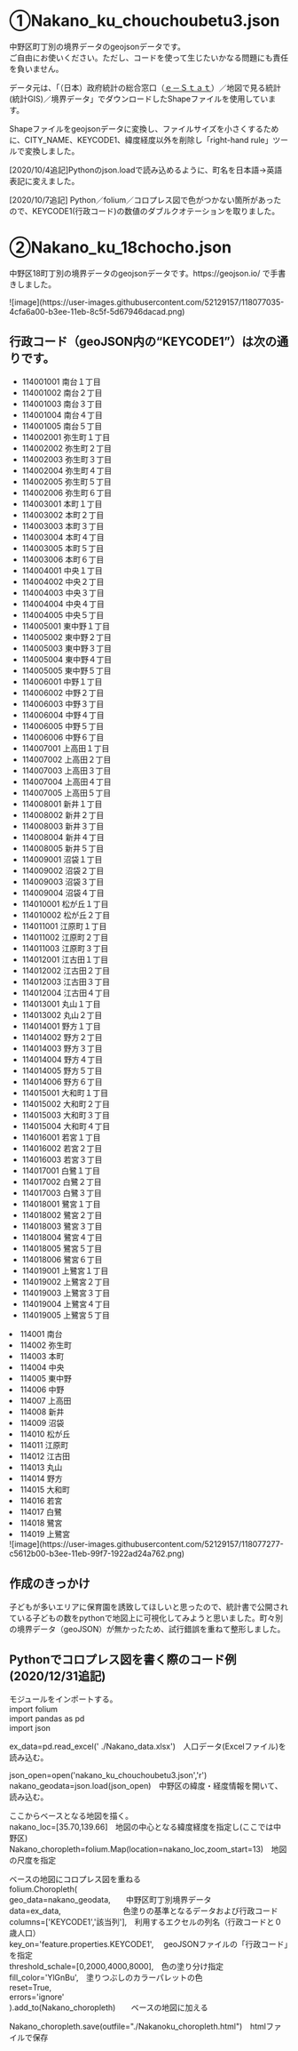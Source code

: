 <h1>①Nakano_ku_chouchoubetu3.json</h1>
<p>中野区町丁別の境界データのgeojsonデータです。<br>ご自由にお使いください。ただし、コードを使って生じたいかなる問題にも責任を負いません。</p>
<p>データ元は、「（日本）政府統計の総合窓口（<a href="https://www.e-stat.go.jp/gis">ｅ－Ｓｔａｔ</a>）／地図で見る統計(統計GIS)／境界データ」でダウンロードしたShapeファイルを使用しています。</p>
<p>Shapeファイルをgeojsonデータに変換し、ファイルサイズを小さくするために、CITY_NAME、KEYCODE1、緯度経度以外を削除し「right-hand rule」ツールで変換しました。</p>
<p>[2020/10/4追記]Pythonのjson.loadで読み込めるように、町名を日本語→英語表記に変えました。</p>
<p>[2020/10/7追記] Python／folium／コロプレス図で色がつかない箇所があったので、KEYCODE1(行政コード)の数値のダブルクオテーションを取りました。</p>
<h1>②Nakano_ku_18chocho.json</h1>
<p>中野区18町丁別の境界データのgeojsonデータです。https://geojson.io/ で手書きしました。</p>
![image](https://user-images.githubusercontent.com/52129157/118077035-4cfa6a00-b3ee-11eb-8c5f-5d67946dacad.png)


<h2>行政コード（geoJSON内の“KEYCODE1”）は次の通りです。</h2>
<ul>
<li>	114001001	南台１丁目	</li>
<li>	114001002	南台２丁目	</li>
<li>	114001003	南台３丁目	</li>
<li>	114001004	南台４丁目	</li>
<li>	114001005	南台５丁目	</li>
<li>	114002001	弥生町１丁目	</li>
<li>	114002002	弥生町２丁目	</li>
<li>	114002003	弥生町３丁目	</li>
<li>	114002004	弥生町４丁目	</li>
<li>	114002005	弥生町５丁目	</li>
<li>	114002006	弥生町６丁目	</li>
<li>	114003001	本町１丁目	</li>
<li>	114003002	本町２丁目	</li>
<li>	114003003	本町３丁目	</li>
<li>	114003004	本町４丁目	</li>
<li>	114003005	本町５丁目	</li>
<li>	114003006	本町６丁目	</li>
<li>	114004001	中央１丁目	</li>
<li>	114004002	中央２丁目	</li>
<li>	114004003	中央３丁目	</li>
<li>	114004004	中央４丁目	</li>
<li>	114004005	中央５丁目	</li>
<li>	114005001	東中野１丁目	</li>
<li>	114005002	東中野２丁目	</li>
<li>	114005003	東中野３丁目	</li>
<li>	114005004	東中野４丁目	</li>
<li>	114005005	東中野５丁目	</li>
<li>	114006001	中野１丁目	</li>
<li>	114006002	中野２丁目	</li>
<li>	114006003	中野３丁目	</li>
<li>	114006004	中野４丁目	</li>
<li>	114006005	中野５丁目	</li>
<li>	114006006	中野６丁目	</li>
<li>	114007001	上高田１丁目	</li>
<li>	114007002	上高田２丁目	</li>
<li>	114007003	上高田３丁目	</li>
<li>	114007004	上高田４丁目	</li>
<li>	114007005	上高田５丁目	</li>
<li>	114008001	新井１丁目	</li>
<li>	114008002	新井２丁目	</li>
<li>	114008003	新井３丁目	</li>
<li>	114008004	新井４丁目	</li>
<li>	114008005	新井５丁目	</li>
<li>	114009001	沼袋１丁目	</li>
<li>	114009002	沼袋２丁目	</li>
<li>	114009003	沼袋３丁目	</li>
<li>	114009004	沼袋４丁目	</li>
<li>	114010001	松が丘１丁目	</li>
<li>	114010002	松が丘２丁目	</li>
<li>	114011001	江原町１丁目	</li>
<li>	114011002	江原町２丁目	</li>
<li>	114011003	江原町３丁目	</li>
<li>	114012001	江古田１丁目	</li>
<li>	114012002	江古田２丁目	</li>
<li>	114012003	江古田３丁目	</li>
<li>	114012004	江古田４丁目	</li>
<li>	114013001	丸山１丁目	</li>
<li>	114013002	丸山２丁目	</li>
<li>	114014001	野方１丁目	</li>
<li>	114014002	野方２丁目	</li>
<li>	114014003	野方３丁目	</li>
<li>	114014004	野方４丁目	</li>
<li>	114014005	野方５丁目	</li>
<li>	114014006	野方６丁目	</li>
<li>	114015001	大和町１丁目	</li>
<li>	114015002	大和町２丁目	</li>
<li>	114015003	大和町３丁目	</li>
<li>	114015004	大和町４丁目	</li>
<li>	114016001	若宮１丁目	</li>
<li>	114016002	若宮２丁目	</li>
<li>	114016003	若宮３丁目	</li>
<li>	114017001	白鷺１丁目	</li>
<li>	114017002	白鷺２丁目	</li>
<li>	114017003	白鷺３丁目	</li>
<li>	114018001	鷺宮１丁目	</li>
<li>	114018002	鷺宮２丁目	</li>
<li>	114018003	鷺宮３丁目	</li>
<li>	114018004	鷺宮４丁目	</li>
<li>	114018005	鷺宮５丁目	</li>
<li>	114018006	鷺宮６丁目	</li>
<li>	114019001	上鷺宮１丁目	</li>
<li>	114019002	上鷺宮２丁目	</li>
<li>	114019003	上鷺宮３丁目	</li>
<li>	114019004	上鷺宮４丁目	</li>
<li>	114019005	上鷺宮５丁目	</li>
</ul>
<li>114001	南台</li>
<li>114002	弥生町</li>
<li>114003	本町</li>
<li>114004	中央</li>
<li>114005	東中野</li>
<li>114006	中野</li>
<li>114007	上高田</li>
<li>114008	新井</li>
<li>114009	沼袋</li>
<li>114010	松が丘</li>
<li>114011	江原町</li>
<li>114012	江古田</li>
<li>114013	丸山</li>
<li>114014	野方</li>
<li>114015	大和町</li>
<li>114016	若宮</li>
<li>114017	白鷺</li>
<li>114018	鷺宮</li>
<li>114019	上鷺宮</li>
</ul>
![image](https://user-images.githubusercontent.com/52129157/118077277-c5612b00-b3ee-11eb-99f7-1922ad24a762.png)


<h2>作成のきっかけ</h2>
<p>子どもが多いエリアに保育園を誘致してほしいと思ったので、統計書で公開されている子どもの数をpythonで地図上に可視化してみようと思いました。町々別の境界データ（geoJSON）が無かったため、試行錯誤を重ねて整形しました。</p>

<h2>Pythonでコロプレス図を書く際のコード例(2020/12/31追記)</h2>
モジュールをインポートする。<br>
import folium<br>
import pandas as pd<br>
import json<br>

ex_data=pd.read_excel(' ./Nakano_data.xlsx')　人口データ(Excelファイル)を読み込む。<br>

json_open=open('nakano_ku_chouchoubetu3.json','r')<br>
nakano_geodata=json.load(json_open)　中野区の緯度・経度情報を開いて、読み込む。<br>

ここからベースとなる地図を描く。<br>
nakano_loc=[35.70,139.66]　地図の中心となる緯度経度を指定し(ここでは中野区)<br>
Nakano_choropleth=folium.Map(location=nakano_loc,zoom_start=13)　地図の尺度を指定<br>

ベースの地図にコロプレス図を重ねる<br>
folium.Choropleth(<br>
    geo_data=nakano_geodata,　　中野区町丁別境界データ<br>
    data=ex_data,　　　　　　　　色塗りの基準となるデータおよび行政コード<br>
    columns=['KEYCODE1','該当列'],　利用するエクセルの列名（行政コードと０歳人口）<br>
    key_on='feature.properties.KEYCODE1',　 geoJSONファイルの「行政コード」を指定<br>
    threshold_schale=[0,2000,4000,8000],　色の塗り分け指定<br>
    fill_color='YlGnBu',　塗りつぶしのカラーパレットの色<br>
    reset=True,<br>
    errors='ignore'<br>
).add_to(Nakano_choropleth)　　ベースの地図に加える<br>

Nakano_choropleth.save(outfile="./Nakanoku_choropleth.html")　htmlファイルで保存<br>

